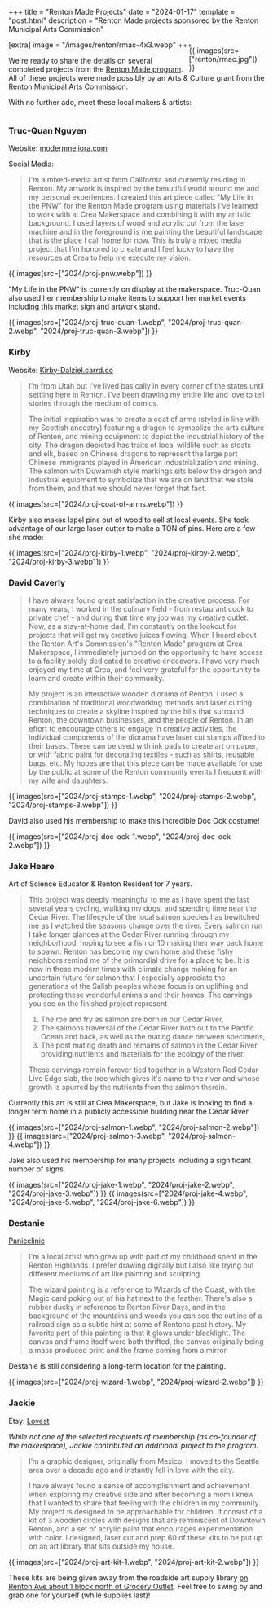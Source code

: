 +++
title = "Renton Made Projects"
date = "2024-01-17"
template = "post.html"
description = "Renton Made projects sponsored by the Renton Municipal Arts Commission"

[extra]
image = "/images/renton/rmac-4x3.webp"
+++

<div class="container" style="max-width:150px; margin-top: -20px; float:right;">
{{ images(src=["renton/rmac.jpg"]) }}
</div>

We're ready to share the details on several completed projects from the [Renton Made program](/renton-made).
All of these projects were made possibly by an Arts & Culture grant from the 
[Renton Municipal Arts Commission](https://www.rentonwa.gov/city_hall/mayor/boards__commissions__committees/renton_municipal_arts_commission).

With no further ado, meet these local makers & artists:

<div style="clear: right;"></div>

### Truc-Quan Nguyen

Website: [modernmeliora.com](https://www.modernmeliora.com)

Social Media:
<a class="link" href="https://www.instagram.com/modernmeliora"><i class="fa-brands fa-instagram"></i></a>
&nbsp;
<a class="link" href="https://www.tiktok.com/@modernmeliora"><i class="fa-brands fa-tiktok"></i></a>
&nbsp;
<a class="link" href="https://www.facebook.com/modernmeliora"><i class="fa-brands fa-facebook-f"></i></a>


> I'm a mixed-media artist from California and currently residing in Renton. My artwork is inspired by the beautiful world around me and my personal experiences. I created this art piece called "My Life in the PNW" for the Renton Made program using materials I've learned to work with at Crea Makerspace and combining it with my artistic background. I used layers of wood and acrylic cut from the laser machine and in the foreground is me painting the beautiful landscape that is the place I call home for now. This is truly a mixed media project that I'm honored to create and I feel lucky to have the resources at Crea to help me execute my vision.

<div class="desktop-50">
{{ images(src=["2024/proj-pnw.webp"]) }}
</div>

"My Life in the PNW" is currently on display at the makerspace.
Truc-Quan also used her membership to make items to support her market events including this market sign and artwork stand.

{{ images(src=["2024/proj-truc-quan-1.webp", "2024/proj-truc-quan-2.webp", "2024/proj-truc-quan-3.webp"]) }}

### Kirby

Website: [Kirby-Dalziel.carrd.co](https://Kirby-Dalziel.carrd.co)

> I’m from Utah but I’ve lived basically in every corner of the states until settling here in Renton. I’ve been drawing my entire life and love to tell stories through the medium of comics.
>
> The initial inspiration was to create a coat of arms (styled in line with my Scottish ancestry) featuring a dragon to symbolize the arts culture of Renton, and mining equipment to depict the industrial history of the city. The dragon depicted has traits of local wildlife such as stoats and elk, based on Chinese dragons to represent the large part Chinese immigrants played in American industrialization and mining. The salmon with Duwamish style markings sits below the dragon and industrial equipment to symbolize that we are on land that we stole from them, and that we should never forget that fact.

<div class="desktop-50">
{{ images(src=["2024/proj-coat-of-arms.webp"]) }}
</div>

Kirby also makes lapel pins out of wood to sell at local events. She took advantage of our large laser cutter to make a TON of pins. Here are a few she made:

{{ images(src=["2024/proj-kirby-1.webp", "2024/proj-kirby-2.webp", "2024/proj-kirby-3.webp"]) }}


###  David Caverly

> I have always found great satisfaction in the creative process. For many years, I worked in the culinary field - from restaurant cook to private chef - and during that time my job was my creative outlet. Now, as a stay-at-home dad, I'm constantly on the lookout for projects that will get my creative juices flowing. When I heard about the Renton Art's Commission's "Renton Made" program at Crea Makerspace, I immediately jumped on the opportunity to have access to a facility solely dedicated to creative endeavors. I have very much enjoyed my time at Crea, and feel very grateful for the opportunity to learn and create within their community.
>
> My project is an interactive wooden diorama of Renton. I used a combination of traditional woodworking methods and laser cutting techniques to create a skyline inspired by the hills that surround Renton, the downtown businesses, and the people of Renton. In an effort to encourage others to engage in creative activities, the individual components of the diorama have laser cut stamps affixed to their bases. These can be used with ink pads to create art on paper, or with fabric paint for decorating textiles - such as shirts, reusable bags, etc. My hopes are that this piece can be made available for use by the public at some of the Renton community events I frequent with my wife and daughters.

{{ images(src=["2024/proj-stamps-1.webp", "2024/proj-stamps-2.webp", "2024/proj-stamps-3.webp"]) }}

David also used his membership to make this incredible Doc Ock costume!

{{ images(src=["2024/proj-doc-ock-1.webp", "2024/proj-doc-ock-2.webp"]) }}


### Jake Heare

Art of Science Educator & Renton Resident for 7 years.

> This project was deeply meaningful to me as I have spent the last several years cycling, walking my dogs, and spending time near the Cedar River. The lifecycle of the local salmon species has bewitched me as I watched the seasons change over the river. Every salmon run I take longer glances at the Cedar River running through my neighborhood, hoping to see a fish or 10 making their way back home to spawn. Renton has become my own home and these fishy neighbors remind me of the primordial drive for a place to be. It is now in these modern times with climate change making for an uncertain future for salmon that I especially appreciate the generations of the Salish peoples whose focus is on uplifting and protecting these wonderful animals and their homes. The carvings you see on the finished project represent
> 1) The roe and fry as salmon are born in our Cedar River, 
> 2) The salmons traversal of the Cedar River both out to the Pacific Ocean and back, as well as the mating dance between specimens, 
> 3) The post mating death and remains of salmon in the Cedar River providing nutrients and materials for the ecology of the river.
>
> These carvings remain forever tied together in a Western Red Cedar Live Edge slab, the tree which gives it's name to the river and whose growth is spurred by the nutrients from the salmon therein.

Currently this art is still at Crea Makerspace, but Jake is looking to find a longer term home in a publicly accessible building near the Cedar River.

{{ images(src=["2024/proj-salmon-1.webp", "2024/proj-salmon-2.webp"]) }}
{{ images(src=["2024/proj-salmon-3.webp", "2024/proj-salmon-4.webp"]) }}

Jake also used his membership for many projects including a significant number of signs.

{{ images(src=["2024/proj-jake-1.webp", "2024/proj-jake-2.webp", "2024/proj-jake-3.webp"]) }}
{{ images(src=["2024/proj-jake-4.webp", "2024/proj-jake-5.webp", "2024/proj-jake-6.webp"]) }}

### Destanie

<a class="link" href="https://www.instagram.com/Panicclinic"><i class="fa-brands fa-instagram"></i> Panicclinic</a>


> I'm a local artist who grew up with part of my childhood spent in the Renton Highlands.
> I prefer drawing digitally but I also like trying out different mediums of art like painting and sculpting.
>
> The wizard painting is a reference to Wizards of the Coast, with the Magic card poking out of his hat next to the feather.
> There's also a rubber ducky in reference to Renton River Days, and in the background of the mountains and woods you can see the outline of a railroad sign as a subtle hint at some of Rentons past history.
> My favorite part of this painting is that it glows under blacklight.
> The canvas and frame itself were both thrifted, the canvas originally being a mass produced print and the frame coming from a mirror.

Destanie is still considering a long-term location for the painting.

{{ images(src=["2024/proj-wizard-1.webp", "2024/proj-wizard-2.webp"]) }}


### Jackie

Etsy: [Lovest](https://www.etsy.com/shop/Lovest)

_While not one of the selected recipients of membership (as co-founder of the makerspace), Jackie contributed an additional project to the program._ 

> I’m a graphic designer, originally from Mexico, I moved to the Seattle area over a decade ago and instantly fell in love with the city.
> 
> I have always found a sense of accomplishment and achievement when exploring my creative side and after becoming a mom I knew that I wanted to share that feeling with the children in my community. My project  is designed to be approachable for children. It consist of a kit of 3 wooden circles with designs that are reminiscent of Downtown Renton, and a set of acrylic paint that encourages experimentation with color. I designed, laser cut and prep 60 of these kits to be put up on an art library that sits outside my house.

{{ images(src=["2024/proj-art-kit-1.webp", "2024/proj-art-kit-2.webp"]) }}

These kits are being given away from the roadside art supply library [on Renton Ave about 1 block north of Grocery Outlet](https://maps.app.goo.gl/EmverohmNZJu4yYW7). Feel free to swing by and grab one for yourself (while supplies last)!
